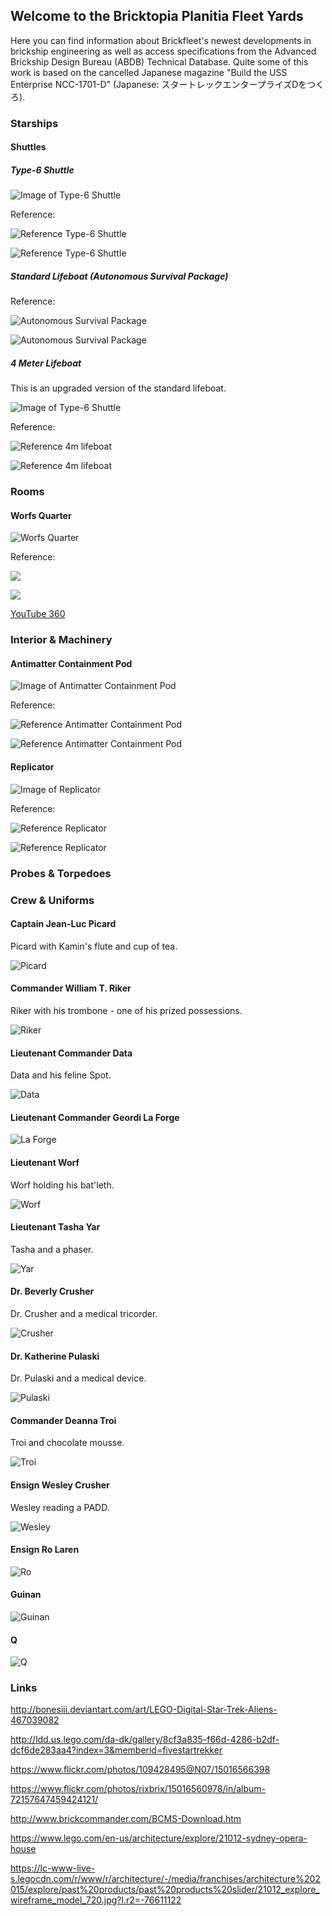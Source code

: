 ## Welcome to the Bricktopia Planitia Fleet Yards

Here you can find information about Brickfleet's newest developments in brickship engineering as well as access specifications from the Advanced Brickship Design Bureau (ABDB) Technical Database. Quite some of this work is based on the cancelled Japanese magazine "Build the USS Enterprise NCC-1701-D" (Japanese: スタートレックエンタープライズDをつくろ).

### Starships

#### Shuttles ####

##### Type-6 Shuttle #####

![Image of Type-6 Shuttle](https://raw.githubusercontent.com/m2mmbp/bricktopia-planitia/master/Models/Type-6%20Shuttle.jpg)

Reference:

![Reference Type-6 Shuttle](http://pre02.deviantart.net/cd49/th/pre/f/2015/040/1/3/type_6_shuttlecraft_ortho__new__by_unusualsuspex-d8h7rwi.jpg)

![Reference Type-6 Shuttle](http://employees.csbsju.edu/rsorensen/modelcitizen/trekships/shuttlecraft/type6_foreq.jpg)


##### Standard Lifeboat (Autonomous Survival Package) #####

Reference:

![Autonomous Survival Package](https://raw.githubusercontent.com/m2mmbp/bricktopia-planitia/master/Models/TNG_Lifeboat_3m_02.lxf.png)

![Autonomous Survival Package](https://raw.githubusercontent.com/m2mmbp/bricktopia-planitia/master/reference/autonomous_survival_package.png)

##### 4 Meter Lifeboat #####

This is an upgraded version of the standard lifeboat.

![Image of Type-6 Shuttle](https://raw.githubusercontent.com/m2mmbp/bricktopia-planitia/master/Models/TNG_Lifeboat01a.lxf.png)

Reference:

![Reference 4m lifeboat](https://raw.githubusercontent.com/m2mmbp/bricktopia-planitia/master/reference/4m_standard_lifeboat_02.png)

![Reference 4m lifeboat](https://68.media.tumblr.com/864865c228d0b03e721a0fdd3ebe4572/tumblr_o6koghwzZv1rzu2xzo1_1280.jpg)

### Rooms ###

#### Worfs Quarter ####

![Worfs Quarter](https://raw.githubusercontent.com/m2mmbp/bricktopia-planitia/master/Models/TNG_Worfs_Quarter02.lxf.png)

Reference:

![](https://raw.githubusercontent.com/m2mmbp/bricktopia-planitia/master/reference/worfs_quarter_deckplan.png)

![](http://img14.deviantart.net/785c/i/2015/010/1/c/ncc_1701_d_worf_s_quarters_by_bobye2-d8dctyj.jpg)

[YouTube 360](https://www.youtube.com/watch?v=FSb_zge4qL4)

### Interior & Machinery ###

#### Antimatter Containment Pod ####

![Image of Antimatter Containment Pod](https://raw.githubusercontent.com/m2mmbp/bricktopia-planitia/master/Models/TNG_Antimatter_Containment_Pod.jpg)

Reference:

![Reference Antimatter Containment Pod](http://img05.deviantart.net/07c6/i/2014/139/9/e/antimatter_containment_pod_tech_readout_by_unusualsuspex-d7iuhmh.jpg)

![Reference Antimatter Containment Pod](https://s-media-cache-ak0.pinimg.com/564x/b1/48/43/b148436ebcff747ffefdd2d417c99890.jpg)

#### Replicator ####

![Image of Replicator](https://raw.githubusercontent.com/m2mmbp/bricktopia-planitia/master/Models/TNG_Replicator.lxf.png)

Reference:

![Reference Replicator](https://mythcreants.com/wp-content/uploads/2015/06/food-replicator.jpg)

![Reference Replicator](http://images.mentalfloss.com/sites/default/files/Screen-Shot-2012-12-05-at-2.48.51-PM-565x305_4.png)

### Probes & Torpedoes ###

### Crew & Uniforms ###

#### Captain Jean-Luc Picard ####

Picard with Kamin's flute and cup of tea.

![Picard](https://raw.githubusercontent.com/m2mmbp/bricktopia-planitia/master/Models/TNG_Picard.lxf.png)

#### Commander William T. Riker ####

Riker with his trombone - one of his prized possessions.

![Riker](https://raw.githubusercontent.com/m2mmbp/bricktopia-planitia/master/Models/TNG_Riker.lxf.png)

#### Lieutenant Commander Data ####

Data and his feline Spot.

![Data](https://raw.githubusercontent.com/m2mmbp/bricktopia-planitia/master/Models/TNG_Data.lxf.png)

#### Lieutenant Commander Geordi La Forge ####

![La Forge](https://raw.githubusercontent.com/m2mmbp/bricktopia-planitia/master/Models/TNG_LaForge.lxf.png)

#### Lieutenant Worf ####

Worf holding his bat'leth.

![Worf](https://raw.githubusercontent.com/m2mmbp/bricktopia-planitia/master/Models/TNG_Worf.lxf.png)

#### Lieutenant Tasha Yar ####

Tasha and a phaser.

![Yar](https://raw.githubusercontent.com/m2mmbp/bricktopia-planitia/master/Models/TNG_Yar.lxf.png)

#### Dr. Beverly Crusher ####

Dr. Crusher and a medical tricorder.

![Crusher](https://raw.githubusercontent.com/m2mmbp/bricktopia-planitia/master/Models/TNG_Crusher.lxf.png)

#### Dr. Katherine Pulaski ####

Dr. Pulaski and a medical device.

![Pulaski](https://raw.githubusercontent.com/m2mmbp/bricktopia-planitia/master/Models/TNG_Pulaski.lxf.png)

#### Commander Deanna Troi ####

Troi and chocolate mousse.

![Troi](https://raw.githubusercontent.com/m2mmbp/bricktopia-planitia/master/Models/TNG_Troi.lxf.png)

#### Ensign Wesley Crusher ####

Wesley reading a PADD.

![Wesley](https://raw.githubusercontent.com/m2mmbp/bricktopia-planitia/master/Models/TNG_Wesley.lxf.png)

#### Ensign Ro Laren ####

![Ro](https://raw.githubusercontent.com/m2mmbp/bricktopia-planitia/master/Models/TNG_Ro.lxf.png)

#### Guinan ####

![Guinan](https://raw.githubusercontent.com/m2mmbp/bricktopia-planitia/master/Models/TNG_Guinan.lxf.png)

#### Q ####

![Q](https://raw.githubusercontent.com/m2mmbp/bricktopia-planitia/master/Models/TNG_Q.lxf.png)

### Links ###

http://bonesiii.deviantart.com/art/LEGO-Digital-Star-Trek-Aliens-467039082

http://ldd.us.lego.com/da-dk/gallery/8cf3a835-f66d-4286-b2df-dcf6de283aa4?index=3&memberid=fivestartrekker

https://www.flickr.com/photos/109428495@N07/15016566398

https://www.flickr.com/photos/rixbrix/15016560978/in/album-72157647459424121/

http://www.brickcommander.com/BCMS-Download.htm

https://www.lego.com/en-us/architecture/explore/21012-sydney-opera-house

https://lc-www-live-s.legocdn.com/r/www/r/architecture/-/media/franchises/architecture%202015/explore/past%20products/past%20products%20slider/21012_explore_wireframe_model_720.jpg?l.r2=-76611122
